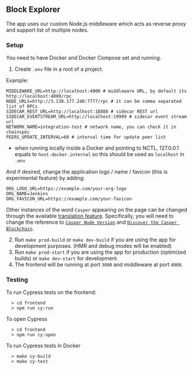 ## Block Explorer

The app uses our custom Node.js middleware which acts as reverse proxy and support list of multiple nodes.

### Setup

You need to have Docker and Docker Compose set and running.

1. Create `.env` file in a root of a project.

Example:
```
MIDDLEWARE_URL=http://localhost:4000 # middleware URL, by default its http://localhost:4000/rpc
NODE_URLS=http://3.138.177.248:7777/rpc # it can be comma separated list of RPCs
SIDECAR_REST_URL=http://localhost:18888 # sidecar REST url
SIDECAR_EVENTSTREAM_URL=http://localhost:19999 # sidecar event stream url
NETWORK_NAME=integration-test # network name, you can check it in chainspec
PEERS_UPDATE_INTERVAL=60 # interval time for update peer list
```

* when running locally inside a Docker and pointing to NCTL, 127.0.0.1 equals to `host.docker.internal` so this should be used as `localhost` in `.env`

And if desired, change the application logo / name / favicon (this is experimental feature) by adding:

```
ORG_LOGO_URL=https://example.com/your-org-logo
ORG_NAME=Jenkins
ORG_FAVICON_URL=https://example.com/your-favicon
```

Other instances of the word `Casper` appearing on the page can be changed through the available [translation feature](https://github.com/casper-network/casper-blockexplorer/blob/dev/frontend/public/locales/en/translation.json). Specifically, you will need to change the reference to [`Casper Node Version`](https://github.com/casper-network/casper-blockexplorer/blob/dev/frontend/public/locales/en/translation.json#L17) and [`Discover the Casper Blockchain`](https://github.com/casper-network/casper-blockexplorer/blob/dev/frontend/public/locales/en/translation.json#L29).

2. Run `make prod-build` or `make dev-build` if you are using the app for development purposes. (HMR and debug modes will be enabled)
3. Run `make prod-start` if you are using the app for production (optimized builds) or `make dev-start` for development. 
4. The frontend will be running at port `3000` and middleware at port `4000`.

### Testing
To run Cypress tests on the frontend:
```
  > cd frontend
  > npm run cy:run
```

To open Cypress
```
  > cd frontend
  > npm run cy:open
```

To run Cypress tests in Docker
```
  > make cy-build
  > make cy-test
```
